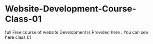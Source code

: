 # Website-Development-Course-Class-01
full Free course of website Development is Provided here . You can see here class 01
